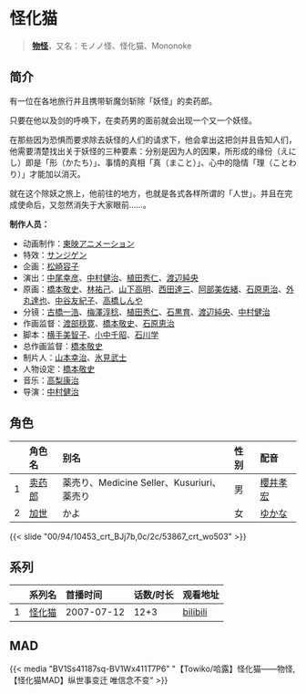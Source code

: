# 怪化猫


> <u>**[物怪](https://bgm.tv/subject/2496)**</u>，又名：モノノ怪、怪化猫、Mononoke

## 简介

有一位在各地旅行并且携带斩魔剑斩除「妖怪」的卖药郎。

只要在他以及剑的呼唤下，在卖药男的面前就会出现一个又一个妖怪。

在那些因为恐惧而要求除去妖怪的人们的请求下，他会拿出这把剑并且告知人们，他需要清楚找出关于妖怪的三种要素：分别是因为人的因果，所形成的缘份（えにし）即是「形（かたち）」、事情的真相「真（まこと）」、心中的隐情「理（ことわり）」才能加以消灭。

就在这个除妖之旅上，他前往的地方，也就是各式各样所谓的「人世」。并且在完成使命后，又忽然消失于大家眼前……。

**制作人员：**
- 动画制作：[東映アニメーション](https://bgm.tv/person/3045)
- 特效：[サンジゲン](https://bgm.tv/person/7061)
- 企画：[松崎容子](https://bgm.tv/person/297)
- 演出：[中尾幸彦](https://bgm.tv/person/16282)、[中村健治](https://bgm.tv/person/2037)、[植田秀仁](https://bgm.tv/person/806)、[渡辺純央](https://bgm.tv/person/1965)
- 原画：[橋本敬史](https://bgm.tv/person/3426)、[林祐己](https://bgm.tv/person/8033)、[山下高明](https://bgm.tv/person/2648)、[西田達三](https://bgm.tv/person/12595)、[阿部美佐緒](https://bgm.tv/person/11377)、[石原恵治](https://bgm.tv/person/2884)、[外丸達也](https://bgm.tv/person/11286)、[中谷友紀子](https://bgm.tv/person/13189)、[高橋しんや](https://bgm.tv/person/455)
- 分镜：[古橋一浩](https://bgm.tv/person/271)、[梅澤淳稔](https://bgm.tv/person/815)、[植田秀仁](https://bgm.tv/person/806)、[石黒育](https://bgm.tv/person/18194)、[渡辺純央](https://bgm.tv/person/1965)、[中村健治](https://bgm.tv/person/2037)
- 作画监督：[渡部穏寛](https://bgm.tv/person/23345)、[橋本敬史](https://bgm.tv/person/3426)、[石原恵治](https://bgm.tv/person/2884)
- 脚本：[横手美智子](https://bgm.tv/person/337)、[小中千昭](https://bgm.tv/person/133)、[石川学](https://bgm.tv/person/11939)
- 总作画监督：[橋本敬史](https://bgm.tv/person/3426)
- 制片人：[山本幸治](https://bgm.tv/person/24336)、[氷見武士](https://bgm.tv/person/65289)
- 人物设定：[橋本敬史](https://bgm.tv/person/3426)
- 音乐：[高梨康治](https://bgm.tv/person/1120)
- 导演：[中村健治](https://bgm.tv/person/2037)

## 角色

|     |   角色名   |   别名  | 性别 |  配音  |
|:--- |:------  |:----      |:---  |:--   |
| 1 | [卖药郎](https://bgm.tv/character/10453) | 薬売り、Medicine Seller、Kusuriuri、薬売り | 男 | [櫻井孝宏](https://bgm.tv/person/4015) |
| 2 | [加世](https://bgm.tv/character/53867) | かよ | 女 | [ゆかな](https://bgm.tv/person/3824) |

{{< slide "00/94/10453_crt_BJj7b,0c/2c/53867_crt_wo503" >}}

## 系列

|     |   系列名   |   首播时间  | 话数/时长  | 观看地址 |
|:---  |:------    |:----      |:---       |:---  |
| 1 |[怪化猫](https://bgm.tv/subject/2496)| 2007-07-12 | 12+3 | [bilibili](https://www.bilibili.com/video/BV1is411D7XZ)  |


## MAD

{{< media  "BV1Ss41187sq-BV1Wx411T7P6" 
"【Towiko/哈露】怪化猫——物怪,【怪化猫MAD】纵世事变迁 唯信念不变"  >}}
